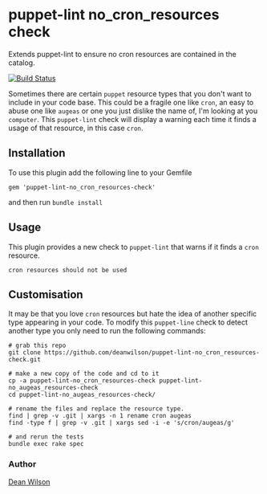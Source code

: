 # puppet-lint no_cron_resources check #

Extends puppet-lint to ensure no cron resources are contained in
the catalog.

[![Build Status](https://travis-ci.org/deanwilson/puppet-lint-no_cron_resources-check.svg?branch=master)](https://travis-ci.org/deanwilson/puppet-lint-no_cron_resources-check)

Sometimes there are certain `puppet` resource types that you don't want
to include in your code base. This could be a fragile one like `cron`,
an easy to abuse one like `augeas` or one you just dislike the name
of, I'm looking at you `computer`. This `puppet-lint` check will
display a warning each time it finds a usage of that resource, in this
case `cron`.

## Installation ##

To use this plugin add the following line to your Gemfile

    gem 'puppet-lint-no_cron_resources-check'

and then run `bundle install`

## Usage ##

This plugin provides a new check to `puppet-lint` that warns if it finds
a `cron` resource.

    cron resources should not be used

## Customisation ##

It may be that you love `cron` resources but hate the idea of another
specific type appearing in your code. To modify this `puppet-line` check
to detect another type you only need to run the following commands:

    # grab this repo
    git clone https://github.com/deanwilson/puppet-lint-no_cron_resources-check.git

    # make a new copy of the code and cd to it
    cp -a puppet-lint-no_cron_resources-check puppet-lint-no_augeas_resources-check
    cd puppet-lint-no_augeas_resources-check/

    # rename the files and replace the resource type.
    find | grep -v .git | xargs -n 1 rename cron augeas
    find -type f | grep -v .git | xargs sed -i -e 's/cron/augeas/g'

    # and rerun the tests
    bundle exec rake spec

### Author ###
[Dean Wilson](http://www.unixdaemon.net)

